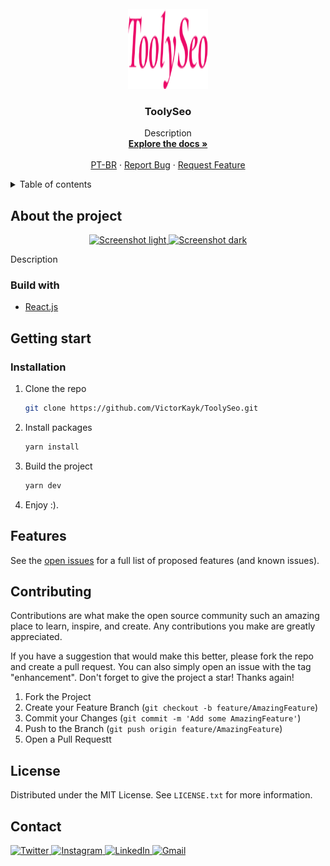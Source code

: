 <!-- PROJECT LOGO -->
<br />
<div align="center">
  <a href="https://github.com/VictorKayk/ToolySeo">
    <img src="./src/assets/images/big-logo.svg" alt="Logo" width="128" height="128">
  </a>

<h3 align="center">ToolySeo</h3>

  <p align="center">
    Description
    <br />
    <a href="https://github.com/VictorKayk/ToolySeo"><strong>Explore the docs »</strong></a>
    <br />
    <br />
    <a href="./README_pt-br.md">PT-BR</a>
    ·
    <a href="https://github.com/VictorKayk/ToolySeo/issues">Report Bug</a>
    ·
    <a href="https://github.com/VictorKayk/ToolySeo/issues">Request Feature</a>
  </p>
</div>

<!-- TABLE OF CONTENTS -->
<details>
  <summary>Table of contents</summary>
  <ol>
    <li>
      <a href="#about-the-project">About the project</a>
      <ul>
        <li><a href="#build-with">Build with</a></li>
      </ul>
    </li>
    <li>
      <a href="#getting-start">Getting start</a>
      <ul>
        <li><a href="#installation">Installation</a></li>
      </ul>
    </li>
    <li><a href="#features">Features</a></li>
    <li><a href="#contributing">Contributing</a></li>
    <li><a href="#license">License</a></li>
    <li><a href="#contact">Contact</a></li>
  </ol>
</details>

<!-- ABOUT THE PROJECT -->

## About the project

<div align="center">
  <a href="https://github.com/VictorKayk/ToolySeo">
    <img src="./public/images/screenshots/light-en.png" alt="Screenshot light" width="375" height="600">
  </a>
  <a href="https://github.com/VictorKayk/ToolySeo">
    <img src="./public/images/screenshots/dark-en.png" alt="Screenshot dark" width="375" height="600">
  </a>
</div>

Description

### Build with

- [React.js](https://reactjs.org/)

<!-- GETTING STARTED -->

## Getting start

### Installation

1. Clone the repo
   ```sh
   git clone https://github.com/VictorKayk/ToolySeo.git
   ```
2. Install packages
   ```sh
   yarn install
   ```
3. Build the project
   ```sh
   yarn dev
   ```
4. Enjoy :).

<!-- FEATURES -->

## Features

See the [open issues](https://github.com/VictorKayk/ToolySeo/issues) for a full list of proposed features (and known issues).

<!-- CONTRIBUTING -->

## Contributing

Contributions are what make the open source community such an amazing place to learn, inspire, and create. Any contributions you make are greatly appreciated.

If you have a suggestion that would make this better, please fork the repo and create a pull request. You can also simply open an issue with the tag "enhancement". Don't forget to give the project a star! Thanks again!

1. Fork the Project
2. Create your Feature Branch (`git checkout -b feature/AmazingFeature`)
3. Commit your Changes (`git commit -m 'Add some AmazingFeature'`)
4. Push to the Branch (`git push origin feature/AmazingFeature`)
5. Open a Pull Requestt

<!-- LICENSE -->

## License

Distributed under the MIT License. See `LICENSE.txt` for more information.

<!-- CONTATO -->

## Contact

<div>
  <a href="https://twitter.com/VictorKayk77" alt="Twitter">
    <img src="https://img.shields.io/badge/Twitter-1DA1F2?style=for-the-badge&logo=twitter&logoColor=white" alt="Twitter">
  </a>
  <a href="https://instagram.com/victorkayk77" alt="Instagram">
    <img src="https://img.shields.io/badge/Instagram-E4405F?style=for-the-badge&logo=instagram&logoColor=white" alt="Instagram">
  </a>
  <a href="https://www.linkedin.com/in/victorkayk/" alt="LinkedIn">
    <img src="https://img.shields.io/badge/LinkedIn-0077B5?style=for-the-badge&logo=linkedin&logoColor=white" alt="LinkedIn">
  </a>
  <a href="mailto:victorkayk77@gmail.com" alt="Gmail">
    <img src="https://img.shields.io/badge/Gmail-D14836?style=for-the-badge&logo=gmail&logoColor=white" alt="Gmail">
  </a>
</div>
